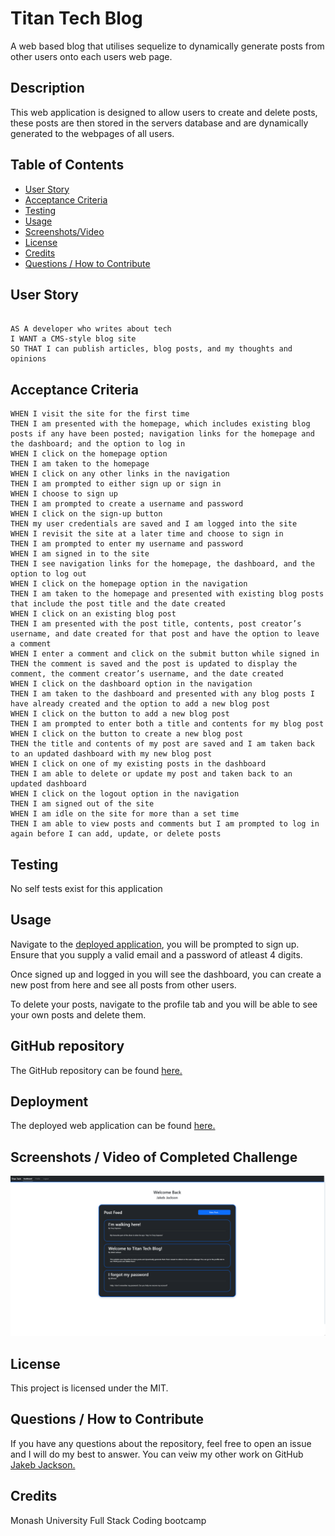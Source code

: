 # Titan Tech Blog

A web based blog that utilises sequelize to dynamically generate posts from other users onto each users web page.

## Description

This web application is designed to allow users to create and delete posts, these posts are then stored in the servers database and are dynamically generated to the webpages of all users.

## Table of Contents
    
- [User Story](#user-story)
- [Acceptance Criteria](#acceptance-criteria)
- [Testing](#testing)
- [Usage](#usage)
- [Screenshots/Video](<#screenshots--video-of-completed-challenge>)
- [License](#license)
- [Credits](#credits)
- [Questions / How to Contribute](#questions--how-to-contribute)

## User Story

```

AS A developer who writes about tech
I WANT a CMS-style blog site
SO THAT I can publish articles, blog posts, and my thoughts and opinions

```

## Acceptance Criteria

```
WHEN I visit the site for the first time
THEN I am presented with the homepage, which includes existing blog posts if any have been posted; navigation links for the homepage and the dashboard; and the option to log in
WHEN I click on the homepage option
THEN I am taken to the homepage
WHEN I click on any other links in the navigation
THEN I am prompted to either sign up or sign in
WHEN I choose to sign up
THEN I am prompted to create a username and password
WHEN I click on the sign-up button
THEN my user credentials are saved and I am logged into the site
WHEN I revisit the site at a later time and choose to sign in
THEN I am prompted to enter my username and password
WHEN I am signed in to the site
THEN I see navigation links for the homepage, the dashboard, and the option to log out
WHEN I click on the homepage option in the navigation
THEN I am taken to the homepage and presented with existing blog posts that include the post title and the date created
WHEN I click on an existing blog post
THEN I am presented with the post title, contents, post creator’s username, and date created for that post and have the option to leave a comment
WHEN I enter a comment and click on the submit button while signed in
THEN the comment is saved and the post is updated to display the comment, the comment creator’s username, and the date created
WHEN I click on the dashboard option in the navigation
THEN I am taken to the dashboard and presented with any blog posts I have already created and the option to add a new blog post
WHEN I click on the button to add a new blog post
THEN I am prompted to enter both a title and contents for my blog post
WHEN I click on the button to create a new blog post
THEN the title and contents of my post are saved and I am taken back to an updated dashboard with my new blog post
WHEN I click on one of my existing posts in the dashboard
THEN I am able to delete or update my post and taken back to an updated dashboard
WHEN I click on the logout option in the navigation
THEN I am signed out of the site
WHEN I am idle on the site for more than a set time
THEN I am able to view posts and comments but I am prompted to log in again before I can add, update, or delete posts
```

## Testing

No self tests exist for this application

## Usage
    
Navigate to the [deployed application](https://titan-tech-blog-31e5e4d9a022.herokuapp.com/), you will be prompted to sign up. Ensure that you supply a valid email and a password of atleast 4 digits.

Once signed up and logged in you will see the dashboard, you can create a new post from here and see all posts from other users.

To delete your posts, navigate to the profile tab and you will be able to see your own posts and delete them.

## GitHub repository
The GitHub repository can be found [here.](https://github.com/JakebJackson/Titan-Tech-Blog)

## Deployment
The deployed web application can be found [here.](https://titan-tech-blog-31e5e4d9a022.herokuapp.com/)

## Screenshots / Video of Completed Challenge
![Deployed Application](/public/images/DeployedTitanTech.png)

## License
This project is licensed under the MIT.
    
## Questions / How to Contribute
    
If you have any questions about the repository, feel free to open an issue and I will do my best to answer. You can veiw my other work on GitHub [Jakeb Jackson.](https://github.com/JakebJackson)

## Credits

Monash University Full Stack Coding bootcamp
